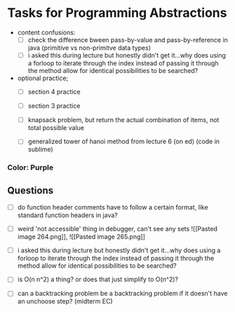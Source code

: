 # Tasks for Programming Abstractions

- content confusions:
	- [ ] check the difference bween pass-by-value and pass-by-reference in  java (primitive vs non-primitve data types)
	- [ ] i asked this during lecture but honestly didn't get it...why does using a forloop to iterate through the index instead of passing it through the method allow for identical possibilities to be searched?
- optional practice;
	- [ ] section 4 practice
	- [ ] section 3 practice
	- [ ] knapsack problem, but return the actual combination of items, not total possible value
	- [ ] generalized tower of hanoi method from lecture 6 (on ed) (code in sublime)

 
### Color: Purple


## Questions
- [ ] do function header comments have to follow a certain format, like standard function headers in java?
- [ ] weird 'not accessible' thing in debugger, can't see any sets ![[Pasted image 264.png]], ![[Pasted image 265.png]]
- [ ]  i asked this during lecture but honestly didn't get it...why does using a forloop to iterate through the index instead of passing it through the method allow for identical possibilities to be searched?
- [ ] is O(n n^2) a thing? or does that just simplify to O(n^2)?
- [ ] can a backtracking problem be a backtracking problem if it doesn't have an unchoose step? (midterm EC)







